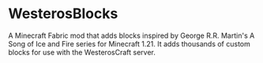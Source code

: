 # WesterosBlocks

A Minecraft Fabric mod that adds blocks inspired by George R.R. Martin's A Song of Ice and Fire series for Minecraft
1.21. It adds thousands of custom blocks for use with the WesterosCraft server.